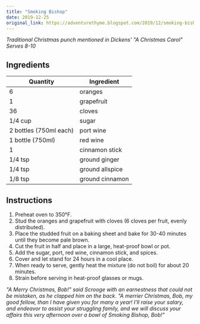 ```yaml
---
title: "Smoking Bishop"
date: 2019-12-25
original_link: https://adventurethyme.blogspot.com/2019/12/smoking-bishop.html
---
```


_Traditional Christmas punch mentioned in Dickens' "A Christmas Carol"_
_Serves 8-10_

## Ingredients


| Quantity | Ingredient |
| -------- | ---------- |
| 6 | oranges |
| 1 | grapefruit |
| 36 | cloves |
| 1/4 cup | sugar |
| 2 bottles (750ml each) | port wine |
| 1 bottle (750ml) | red wine |
| 1 | cinnamon stick |
| 1/4 tsp | ground ginger |
| 1/4 tsp | ground allspice |
| 1/8 tsp | ground cinnamon |

## Instructions


1. Preheat oven to 350°F.
2. Stud the oranges and grapefruit with cloves (6 cloves per fruit, evenly distributed).
3. Place the studded fruit on a baking sheet and bake for 30-40 minutes until they become pale brown.
4. Cut the fruit in half and place in a large, heat-proof bowl or pot.
5. Add the sugar, port, red wine, cinnamon stick, and spices.
6. Cover and let stand for 24 hours in a cool place.
7. When ready to serve, gently heat the mixture (do not boil) for about 20 minutes.
8. Strain before serving in heat-proof glasses or mugs.

_"A Merry Christmas, Bob!" said Scrooge with an earnestness that could not be mistaken, as he clapped him on the back. "A merrier Christmas, Bob, my good fellow, than I have given you for many a year! I'll raise your salary, and endeavor to assist your struggling family, and we will discuss your affairs this very afternoon over a bowl of Smoking Bishop, Bob!"_
